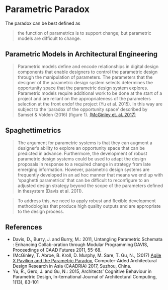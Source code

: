 # Parametric Paradox
The paradox can be best defined as

>the function of parametrics is to support change; but parametric models are difficult to change.


## Parametric Models in Architectural Engineering
> Parametric models define and encode relationships in digital design components that enable designers to control the parametric design through the manipulation of parameters. The parameters that the designer of the parametric design system selects determines the opportunity space that the parametric design system explores. Parametric models require additional work to be done at the start of a project and are reliant on the appropriateness of the parameters selection at the front endof the project (Yu et al. 2015). In this way are subject to the ‘paradox of the opportunity space’ described by Samset & Volden (2016) (figure 1).
[(McGinley et. al. 2017)]

## Spaghettimetrics
>The argument for parametric systems is that they can augment a designer’s ability to explore an opportunity space that can be predicted in advance. Furthermore, the development of robust parametric design systems could be used to adapt the design proposals in response to a required change in strategy from late emerging information. However, parametric design systems are frequently developed in an ad hoc manner that means we end up with ‘spaghetti parametrics’ that can be difficult to reconfigure to an adjusted design strategy beyond the scope of the parameters defined in thesystem (Davis et al. 2011).

>To address this, we need to apply robust and flexible development methodologies that produce high quality outputs and are appropriate to the design process.

## References
* Davis, D., Burry, J. and Burry, M.: 2011, Untangling Parametric Schemata : Enhancing Collab-oration through Modular Programming DAVIS, Proceedings of CAAD Futures 2011, 55-68. 
* (McGinley, T. Abroe, B. Kroll, D. Murphy, M. Sare, T. Gu, N., (2017) [Agile X Pavilion and the Parametric Paradox], Computer-Aided Architectural Design Research in Asia (CAADRIA) 2017, Suzhou, China.
* Yu, R., Gero, J. and Gu, N.: 2015, Architects’ Cognitive Behaviour in Parametric Design, In-ternational Journal of Architectural Computing, 1(13), 83-101

[(McGinley et. al. 2017)]: https://www.researchgate.net/publication/315689068_Agile_X_UniSA_Pavilion_Agile_Principles_and_the_Parametric_Paradox
[Agile X Pavilion and the Parametric Paradox]: https://www.researchgate.net/publication/315689068_Agile_X_UniSA_Pavilion_Agile_Principles_and_the_Parametric_Paradox
